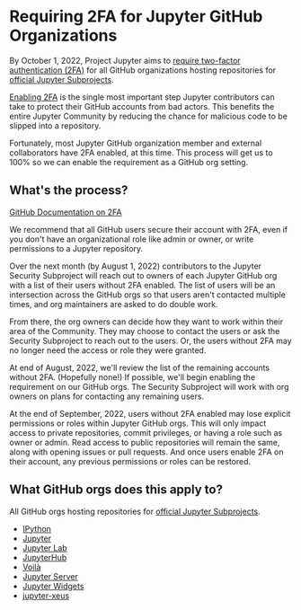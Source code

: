 # Requiring 2FA for Jupyter GitHub Organizations

By October 1, 2022, Project Jupyter aims to [require two-factor authentication (2FA)](https://docs.github.com/en/organizations/keeping-your-organization-secure/managing-two-factor-authentication-for-your-organization/requiring-two-factor-authentication-in-your-organization) for
all GitHub organizations hosting repositories for [official Jupyter Subprojects](https://jupyter.org/governance/list_of_subprojects.html#official-subprojects-with-ssc-representation).

[Enabling 2FA](https://github.blog/2021-08-16-securing-your-github-account-two-factor-authentication/) is the single most important step Jupyter contributors can take to protect their GitHub accounts from bad actors. This benefits the entire Jupyter Community by reducing the chance for malicious code to be slipped into a repository.

Fortunately, most Jupyter GitHub organization member and external collaborators have 2FA enabled, at this time. This process will get us to 100% so we can enable the requirement as a GitHub org setting.

## What's the process?

[GitHub Documentation on 2FA](https://docs.github.com/en/authentication/securing-your-account-with-two-factor-authentication-2fa)

We recommend that all GitHub users secure their account with 2FA, even if you don't have an organizational role like admin or owner, or write permissions to a Jupyter repository.

Over the next month (by August 1, 2022) contributors to the Jupyter Security Subproject will reach out to owners of each Jupyter GitHub org with a list of their users without 2FA enabled. The list of users will be an intersection across the GitHub orgs so that users aren't contacted multiple times, and org maintainers are asked to do double work.

From there, the org owners can decide how they want to work within their area of the Community. They may choose to contact the users or ask the Security Subproject to reach out to the users. Or, the users without 2FA may no longer need the access or role they were granted. 

At end of August, 2022, we'll review the list of the remaining accounts without 2FA. (Hopefully none!) If possible, we'll begin enabling the requirement on our GitHub orgs. The Security Subproject will work with org owners on plans for contacting any remaining users.

At the end of September, 2022, users without 2FA enabled may lose explicit permissions or roles within Jupyter GitHub orgs. This will only impact access to private repositories, commit privileges, or having a role such as owner or admin. Read access to public repositories will remain the same, along with opening issues or pull requests. And once users enable 2FA on their account, any previous permissions or roles can be restored.

## What GitHub orgs does this apply to?

All GitHub orgs hosting repositories for [official Jupyter Subprojects](https://jupyter.org/governance/list_of_subprojects.html#official-subprojects-with-ssc-representation).

- [IPython](https://github.com/ipython/)
- [Jupyter](https://github.com/jupyter/)
- [Jupyter Lab](https://github.com/jupyterlab/)
- [JupyterHub](https://github.com/jupyterhub/)
- [Voilà](https://github.com/voila-dashboards/)
- [Jupyter Server](https://github.com/jupyter-server/)
- [Jupyter Widgets](https://github.com/jupyter-widgets/)
- [jupyter-xeus](https://github.com/jupyter-xeus/)
